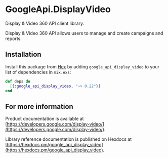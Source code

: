 # GoogleApi.DisplayVideo

Display & Video 360 API client library.

Display & Video 360 API allows users to manage and create campaigns and reports.

## Installation

Install this package from [Hex](https://hex.pm) by adding
`google_api_display_video` to your list of dependencies in `mix.exs`:

```elixir
def deps do
  [{:google_api_display_video, "~> 0.22"}]
end
```

## For more information

Product documentation is available at [https://developers.google.com/display-video/](https://developers.google.com/display-video/).

Library reference documentation is published on Hexdocs at
[https://hexdocs.pm/google_api_display_video](https://hexdocs.pm/google_api_display_video).

